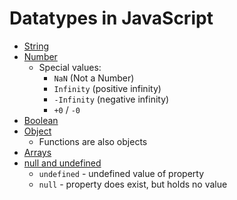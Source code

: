 # Datatypes in JavaScript

- [String](./string.js)
- [Number](./number.js)
    - Special values:
        - `NaN` (Not a Number)
        - `Infinity` (positive infinity)
        - `-Infinity` (negative infinity)
        - `+0` / `-0`
- [Boolean](./boolean.md)
- [Object](./object.js)
    - Functions are also objects
- [Arrays](./arrays.md)
- [null and undefined](./null-and-undefined.md)
    - `undefined` - undefined value of property
    - `null` - property does exist, but holds no value